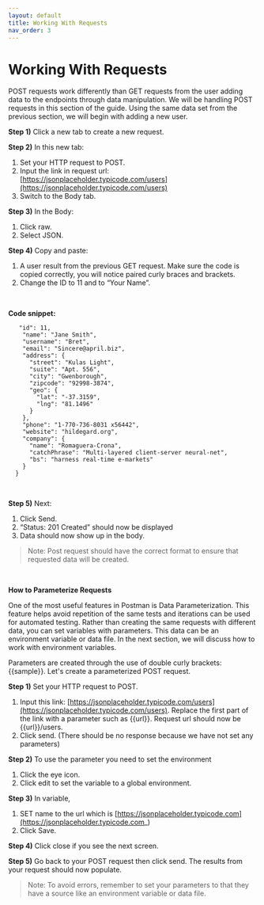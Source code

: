 ```yaml
---
layout: default
title: Working With Requests
nav_order: 3
---
```


# Working With Requests

POST requests work differently than GET requests from the user adding data to the endpoints through data manipulation. We will be handling POST requests in this section of the guide. Using the same data set from the previous section, we will begin with adding a new user.

**Step 1)** Click a new tab to create a new request.

**Step 2)** In this new tab:
1. Set your HTTP request to POST.
2. Input the link in request url: [https://jsonplaceholder.typicode.com/users](https://jsonplaceholder.typicode.com/users)
3. Switch to the Body tab.

**Step 3)** In the Body:
1. Click raw.
2. Select JSON.

**Step 4)** Copy and paste:

1. A user result from the previous GET request. Make sure the code is copied correctly, you will notice paired curly braces and brackets.
2. Change the ID to 11 and to “Your Name”.

<br>

**Code snippet:**

```{
   "id": 11,
    "name": "Jane Smith",
    "username": "Bret",
    "email": "Sincere@april.biz",
    "address": {
      "street": "Kulas Light",
      "suite": "Apt. 556",
      "city": "Gwenborough",
      "zipcode": "92998-3874",
      "geo": {
        "lat": "-37.3159",
        "lng": "81.1496"
      }
    },
    "phone": "1-770-736-8031 x56442",
    "website": "hildegard.org",
    "company": {
      "name": "Romaguera-Crona",
      "catchPhrase": "Multi-layered client-server neural-net",
      "bs": "harness real-time e-markets"
    }
  }
```
<br>
 
**Step 5)** Next:
1. Click Send.
2. “Status: 201 Created” should now be displayed
3. Data should now show up in the body.

> Note: Post request should have the correct format to ensure that requested data will be created.

<br>

**How to Parameterize Requests**

One of the most useful features in Postman is Data Parameterization. This feature helps avoid repetition of the same tests and iterations can be used for automated testing. Rather than creating the same requests with different data, you can set variables with parameters. This data can be an environment variable or data file. In the next section, we will discuss how to work with environment variables.
<br>

Parameters are created through the use of double curly brackets: {{sample}}. Let's create a parameterized POST request.

**Step 1)** Set your HTTP request to POST.
1. Input this link: [https://jsonplaceholder.typicode.com/users](https://jsonplaceholder.typicode.com/users). Replace the first part of the link with a parameter such as {{url}}. Request url should now be {{url}}/users.
2. Click send. (There should be no response because we have not set any parameters)

**Step 2)** To use the parameter you need to set the environment

1. Click the eye icon.
2. Click edit to set the variable to a global environment.

**Step 3)** In variable,

1. SET name to the url which is [https://jsonplaceholder.typicode.com](https://jsonplaceholder.typicode.com_)
2. Click Save.

**Step 4)** Click close if you see the next screen.

**Step 5)** Go back to your POST request then click send. The results from your request should now populate.

> Note: To avoid errors, remember to set your parameters to that they have a source like an environment variable or data file.
